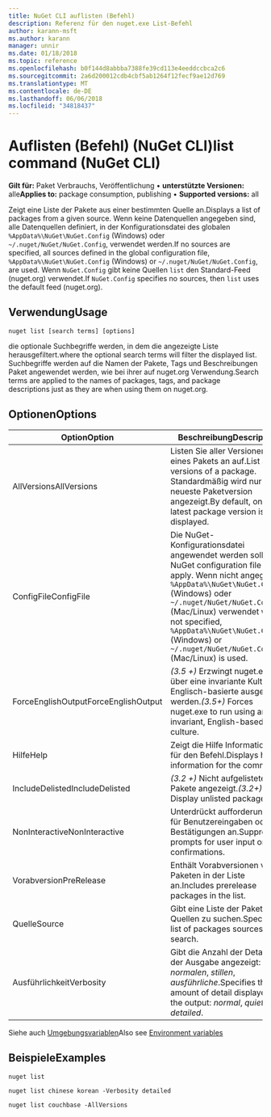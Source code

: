 ```yaml
---
title: NuGet CLI auflisten (Befehl)
description: Referenz für den nuget.exe List-Befehl
author: karann-msft
ms.author: karann
manager: unnir
ms.date: 01/18/2018
ms.topic: reference
ms.openlocfilehash: b0f144d8abbba7388fe39cd113e4eeddccbca2c6
ms.sourcegitcommit: 2a6d200012cdb4cbf5ab1264f12fecf9ae12d769
ms.translationtype: MT
ms.contentlocale: de-DE
ms.lasthandoff: 06/06/2018
ms.locfileid: "34818437"
---
```

# <a name="list-command-nuget-cli"></a><span data-ttu-id="cabf6-103">Auflisten (Befehl) (NuGet CLI)</span><span class="sxs-lookup"><span data-stu-id="cabf6-103">list command (NuGet CLI)</span></span>

<span data-ttu-id="cabf6-104">**Gilt für:** Paket Verbrauchs, Veröffentlichung &bullet; **unterstützte Versionen:** alle</span><span class="sxs-lookup"><span data-stu-id="cabf6-104">**Applies to:** package consumption, publishing &bullet; **Supported versions:** all</span></span>

<span data-ttu-id="cabf6-105">Zeigt eine Liste der Pakete aus einer bestimmten Quelle an.</span><span class="sxs-lookup"><span data-stu-id="cabf6-105">Displays a list of packages from a given source.</span></span> <span data-ttu-id="cabf6-106">Wenn keine Datenquellen angegeben sind, alle Datenquellen definiert, in der Konfigurationsdatei des globalen `%AppData%\NuGet\NuGet.Config` (Windows) oder `~/.nuget/NuGet/NuGet.Config`, verwendet werden.</span><span class="sxs-lookup"><span data-stu-id="cabf6-106">If no sources are specified, all sources defined in the global configuration file, `%AppData%\NuGet\NuGet.Config` (Windows) or `~/.nuget/NuGet/NuGet.Config`, are used.</span></span> <span data-ttu-id="cabf6-107">Wenn `NuGet.Config` gibt keine Quellen `list` den Standard-Feed (nuget.org) verwendet.</span><span class="sxs-lookup"><span data-stu-id="cabf6-107">If `NuGet.Config` specifies no sources, then `list` uses the default feed (nuget.org).</span></span>

## <a name="usage"></a><span data-ttu-id="cabf6-108">Verwendung</span><span class="sxs-lookup"><span data-stu-id="cabf6-108">Usage</span></span>

```cli
nuget list [search terms] [options]
```

<span data-ttu-id="cabf6-109">die optionale Suchbegriffe werden, in dem die angezeigte Liste herausgefiltert.</span><span class="sxs-lookup"><span data-stu-id="cabf6-109">where the optional search terms will filter the displayed list.</span></span> <span data-ttu-id="cabf6-110">Suchbegriffe werden auf die Namen der Pakete, Tags und Beschreibungen Paket angewendet werden, wie bei ihrer auf nuget.org Verwendung.</span><span class="sxs-lookup"><span data-stu-id="cabf6-110">Search terms are applied to the names of packages, tags, and package descriptions just as they are when using them on nuget.org.</span></span>

## <a name="options"></a><span data-ttu-id="cabf6-111">Optionen</span><span class="sxs-lookup"><span data-stu-id="cabf6-111">Options</span></span>

| <span data-ttu-id="cabf6-112">Option</span><span class="sxs-lookup"><span data-stu-id="cabf6-112">Option</span></span> | <span data-ttu-id="cabf6-113">Beschreibung</span><span class="sxs-lookup"><span data-stu-id="cabf6-113">Description</span></span> |
| --- | --- |
| <span data-ttu-id="cabf6-114">AllVersions</span><span class="sxs-lookup"><span data-stu-id="cabf6-114">AllVersions</span></span> | <span data-ttu-id="cabf6-115">Listen Sie aller Versionen eines Pakets an auf.</span><span class="sxs-lookup"><span data-stu-id="cabf6-115">List all versions of a package.</span></span> <span data-ttu-id="cabf6-116">Standardmäßig wird nur die neueste Paketversion angezeigt.</span><span class="sxs-lookup"><span data-stu-id="cabf6-116">By default, only the latest package version is displayed.</span></span> |
| <span data-ttu-id="cabf6-117">ConfigFile</span><span class="sxs-lookup"><span data-stu-id="cabf6-117">ConfigFile</span></span> | <span data-ttu-id="cabf6-118">Die NuGet-Konfigurationsdatei angewendet werden soll.</span><span class="sxs-lookup"><span data-stu-id="cabf6-118">The NuGet configuration file to apply.</span></span> <span data-ttu-id="cabf6-119">Wenn nicht angegeben, `%AppData%\NuGet\NuGet.Config` (Windows) oder `~/.nuget/NuGet/NuGet.Config` (Mac/Linux) verwendet wird.</span><span class="sxs-lookup"><span data-stu-id="cabf6-119">If not specified, `%AppData%\NuGet\NuGet.Config` (Windows) or `~/.nuget/NuGet/NuGet.Config` (Mac/Linux) is used.</span></span>|
| <span data-ttu-id="cabf6-120">ForceEnglishOutput</span><span class="sxs-lookup"><span data-stu-id="cabf6-120">ForceEnglishOutput</span></span> | <span data-ttu-id="cabf6-121">*(3.5 +)*  Erzwingt nuget.exe über eine invariante Kultur Englisch-basierte ausgeführt werden.</span><span class="sxs-lookup"><span data-stu-id="cabf6-121">*(3.5+)* Forces nuget.exe to run using an invariant, English-based culture.</span></span> |
| <span data-ttu-id="cabf6-122">Hilfe</span><span class="sxs-lookup"><span data-stu-id="cabf6-122">Help</span></span> | <span data-ttu-id="cabf6-123">Zeigt die Hilfe Informationen für den Befehl.</span><span class="sxs-lookup"><span data-stu-id="cabf6-123">Displays help information for the command.</span></span> |
| <span data-ttu-id="cabf6-124">IncludeDelisted</span><span class="sxs-lookup"><span data-stu-id="cabf6-124">IncludeDelisted</span></span> | <span data-ttu-id="cabf6-125">*(3.2 +)*  Nicht aufgelistete Pakete angezeigt.</span><span class="sxs-lookup"><span data-stu-id="cabf6-125">*(3.2+)* Display unlisted packages.</span></span> |
| <span data-ttu-id="cabf6-126">NonInteractive</span><span class="sxs-lookup"><span data-stu-id="cabf6-126">NonInteractive</span></span> | <span data-ttu-id="cabf6-127">Unterdrückt aufforderungen für Benutzereingaben oder Bestätigungen an.</span><span class="sxs-lookup"><span data-stu-id="cabf6-127">Suppresses prompts for user input or confirmations.</span></span> |
| <span data-ttu-id="cabf6-128">Vorabversion</span><span class="sxs-lookup"><span data-stu-id="cabf6-128">PreRelease</span></span> | <span data-ttu-id="cabf6-129">Enthält Vorabversionen von Paketen in der Liste an.</span><span class="sxs-lookup"><span data-stu-id="cabf6-129">Includes prerelease packages in the list.</span></span> |
| <span data-ttu-id="cabf6-130">Quelle</span><span class="sxs-lookup"><span data-stu-id="cabf6-130">Source</span></span> | <span data-ttu-id="cabf6-131">Gibt eine Liste der Pakete Quellen zu suchen.</span><span class="sxs-lookup"><span data-stu-id="cabf6-131">Specifies a list of packages sources to search.</span></span> |
| <span data-ttu-id="cabf6-132">Ausführlichkeit</span><span class="sxs-lookup"><span data-stu-id="cabf6-132">Verbosity</span></span> | <span data-ttu-id="cabf6-133">Gibt die Anzahl der Details in der Ausgabe angezeigt: *normalen*, *stillen*, *ausführliche*.</span><span class="sxs-lookup"><span data-stu-id="cabf6-133">Specifies the amount of detail displayed in the output: *normal*, *quiet*, *detailed*.</span></span> |

<span data-ttu-id="cabf6-134">Siehe auch [Umgebungsvariablen](cli-ref-environment-variables.md)</span><span class="sxs-lookup"><span data-stu-id="cabf6-134">Also see [Environment variables](cli-ref-environment-variables.md)</span></span>

## <a name="examples"></a><span data-ttu-id="cabf6-135">Beispiele</span><span class="sxs-lookup"><span data-stu-id="cabf6-135">Examples</span></span>

```cli
nuget list

nuget list chinese korean -Verbosity detailed

nuget list couchbase -AllVersions
```
